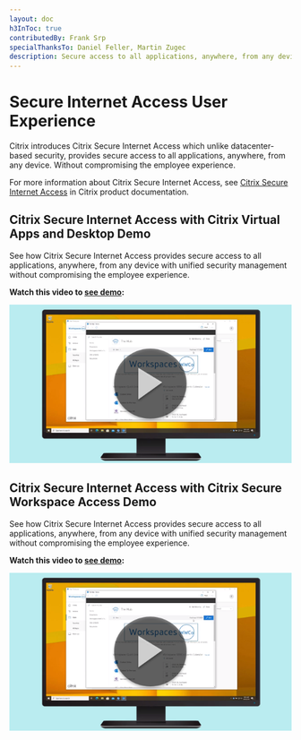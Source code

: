 ```yaml
---
layout: doc
h3InToc: true
contributedBy: Frank Srp
specialThanksTo: Daniel Feller, Martin Zugec
description: Secure access to all applications, anywhere, from any device with unified security management without compromising the employee experience
---
```

# Secure Internet Access User Experience

Citrix introduces Citrix Secure Internet Access which unlike datacenter-based security, provides secure access to all applications, anywhere, from any device. Without compromising the employee experience.

For more information about Citrix Secure Internet Access, see [Citrix Secure Internet Access](/en-us/citrix-secure-internet-access.html) in Citrix product documentation.

## Citrix Secure Internet Access with Citrix Virtual Apps and Desktop Demo

See how Citrix Secure Internet Access provides secure access to all applications, anywhere, from any device with unified security management without compromising the employee experience.

**Watch this video to [see demo](https://youtu.be/7ZtWKgTZipc):**

[![Citrix Tech Insight - Citrix Secure Internet Access Integration with Citrix Virtual Apps and Desktops](/en-us/tech-zone/learn/media/tech-insights_secure-workspace-access-user-experience_vpn-less.png)](https://youtu.be/7ZtWKgTZipc)

## Citrix Secure Internet Access with Citrix Secure Workspace Access Demo

See how Citrix Secure Internet Access provides secure access to all applications, anywhere, from any device with unified security management without compromising the employee experience.

**Watch this video to [see demo](https://youtu.be/w3nY5iB4vhY):**

[![Citrix Tech Insight - Citrix Secure Internet Access Integration with Citrix SWA](/en-us/tech-zone/learn/media/tech-insights_secure-workspace-access-user-experience_vpn-less.png)](https://youtu.be/w3nY5iB4vhY)
